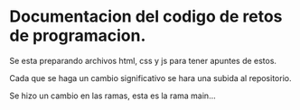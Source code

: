 # Documentacion del codigo de retos de programacion.

Se esta preparando archivos html, css y js para tener apuntes de estos.
<br>

Cada que se haga un cambio significativo se hara una subida al repositorio.
<br>

Se hizo un cambio en las ramas, esta es la rama main...